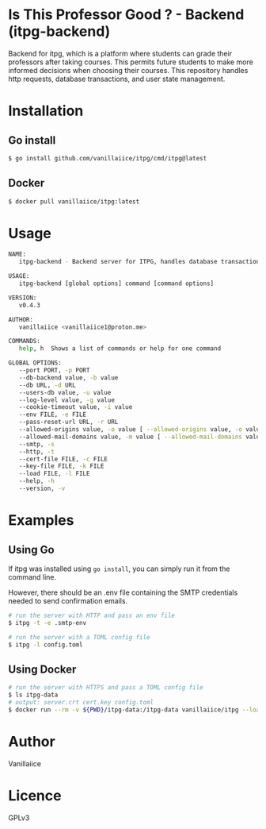 # Is This Professor Good ? - Backend (itpg-backend)

Backend for itpg, which is a platform where students can grade their professors after taking courses.
This permits future students to make more informed decisions when choosing their courses.
This repository handles http requests, database transactions, and user state management.

# Installation

## Go install

```sh
$ go install github.com/vanillaiice/itpg/cmd/itpg@latest
```

## Docker

```sh
$ docker pull vanillaiice/itpg:latest
```

# Usage

```sh
NAME:
   itpg-backend - Backend server for ITPG, handles database transactions and user state management through HTTP(S) requests.

USAGE:
   itpg-backend [global options] command [command options]

VERSION:
   v0.4.3

AUTHOR:
   vanillaiice <vanillaiice1@proton.me>

COMMANDS:
   help, h  Shows a list of commands or help for one command

GLOBAL OPTIONS:
   --port PORT, -p PORT                                                               listen on PORT (default: "443")
   --db-backend value, -b value                                                       database backend, either sqlite or postgres (default: "sqlite")
   --db URL, -d URL                                                                   database connection URL (default: "itpg.db")
   --users-db value, -u value                                                         user state management bolt database (default: "users.db")
   --log-level value, -g value                                                        log level (default: "info")
   --cookie-timeout value, -i value                                                   cookie timeout in minutes (default: 30)
   --env FILE, -e FILE                                                                load SMTP configuration from FILE (default: ".env")
   --pass-reset-url URL, -r URL                                                       password reset web page URL
   --allowed-origins value, -o value [ --allowed-origins value, -o value ]            only allow specified origins to access resources (default: "*")
   --allowed-mail-domains value, -m value [ --allowed-mail-domains value, -m value ]  only allow specified mail domains to register (default: "*")
   --smtp, -s                                                                         use SMTP instead of SMTPS (default: false)
   --http, -t                                                                         use HTTP instead of HTTPS (default: false)
   --cert-file FILE, -c FILE                                                          load SSL certificate file from FILE
   --key-file FILE, -k FILE                                                           laod SSL secret key from FILE
   --load FILE, -l FILE                                                               load TOML config from FILE
   --help, -h                                                                         show help
   --version, -v                                                                      print the version
```

# Examples

## Using Go

If itpg was installed using `go install`, you can simply run it from the command line.

However, there should be an .env file containing the SMTP credentials needed to send confirmation emails.

```sh
# run the server with HTTP and pass an env file
$ itpg -t -e .smtp-env

# run the server with a TOML config file
$ itpg -l config.toml
```

## Using Docker

```sh
# run the server with HTTPS and pass a TOML config file
$ ls itpg-data
# output: server.crt cert.key config.toml
$ docker run --rm -v ${PWD}/itpg-data:/itpg-data vanillaiice/itpg --load itpg-data/config.toml
```

# Author

Vanillaiice

# Licence

GPLv3
